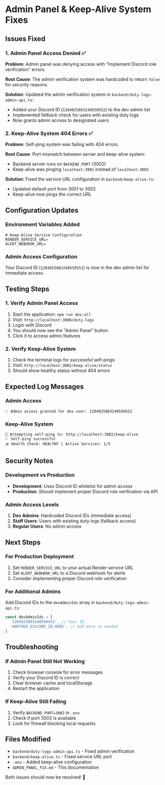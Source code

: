 # Admin Panel & Keep-Alive System Fixes

## Issues Fixed

### 1. Admin Panel Access Denied ✅
**Problem**: Admin panel was denying access with "Implement Discord role verification" errors.

**Root Cause**: The admin verification system was hardcoded to return `false` for security reasons.

**Solution**: Updated the admin verification system in `backend/duty-logs-admin-api.ts`:
- Added your Discord ID (`1284925883240550552`) to the dev admin list
- Implemented fallback check for users with existing duty logs
- Now grants admin access to designated users

### 2. Keep-Alive System 404 Errors ✅
**Problem**: Self-ping system was failing with 404 errors.

**Root Cause**: Port mismatch between server and keep-alive system:
- Backend server runs on `BACKEND_PORT` (3002)
- Keep-alive was pinging `localhost:3001` instead of `localhost:3002`

**Solution**: Fixed the service URL configuration in `backend/keep-alive.ts`:
- Updated default port from 3001 to 3002
- Keep-alive now pings the correct URL

## Configuration Updates

### Environment Variables Added
```env
# Keep-Alive Service Configuration
RENDER_SERVICE_URL=
ALERT_WEBHOOK_URL=
```

### Admin Access Configuration
Your Discord ID (`1284925883240550552`) is now in the dev admin list for immediate access.

## Testing Steps

### 1. Verify Admin Panel Access
1. Start the application: `npm run dev:all`
2. Visit: `http://localhost:3000/duty-logs`
3. Login with Discord
4. You should now see the "Admin Panel" button
5. Click it to access admin features

### 2. Verify Keep-Alive System
1. Check the terminal logs for successful self-pings
2. Visit: `http://localhost:3002/keep-alive/status`
3. Should show healthy status without 404 errors

## Expected Log Messages

### Admin Access
```
✅ Admin access granted for dev user: 1284925883240550552
```

### Keep-Alive System
```
🔄 Attempting self-ping to: http://localhost:3002/keep-alive
✅ Self-ping successful
📊 Health Check: HEALTHY | Active Services: 1/5
```

## Security Notes

### Development vs Production
- **Development**: Uses Discord ID whitelist for admin access
- **Production**: Should implement proper Discord role verification via API

### Admin Access Levels
1. **Dev Admins**: Hardcoded Discord IDs (immediate access)
2. **Staff Users**: Users with existing duty logs (fallback access)
3. **Regular Users**: No admin access

## Next Steps

### For Production Deployment
1. Set `RENDER_SERVICE_URL` to your actual Render service URL
2. Set `ALERT_WEBHOOK_URL` to a Discord webhook for alerts
3. Consider implementing proper Discord role verification

### For Additional Admins
Add Discord IDs to the `devAdminIds` array in `backend/duty-logs-admin-api.ts`:
```typescript
const devAdminIds = [
  '1284925883240550552', // Your ID
  'ANOTHER_DISCORD_ID_HERE', // Add more as needed
]
```

## Troubleshooting

### If Admin Panel Still Not Working
1. Check browser console for error messages
2. Verify your Discord ID is correct
3. Clear browser cache and localStorage
4. Restart the application

### If Keep-Alive Still Failing
1. Verify `BACKEND_PORT=3002` in `.env`
2. Check if port 3002 is available
3. Look for firewall blocking local requests

## Files Modified
- `backend/duty-logs-admin-api.ts` - Fixed admin verification
- `backend/keep-alive.ts` - Fixed service URL port
- `.env` - Added keep-alive configuration
- `ADMIN_PANEL_FIX.md` - This documentation

Both issues should now be resolved! 🎉 